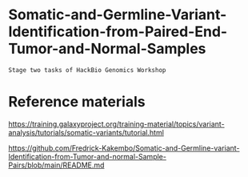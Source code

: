 # Somatic-and-Germline-Variant-Identification-from-Paired-End-Tumor-and-Normal-Samples
    Stage two tasks of HackBio Genomics Workshop 
   # Reference materials
https://training.galaxyproject.org/training-material/topics/variant-analysis/tutorials/somatic-variants/tutorial.html

https://github.com/Fredrick-Kakembo/Somatic-and-Germline-variant-Identification-from-Tumor-and-normal-Sample-Pairs/blob/main/README.md

